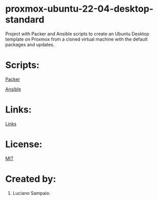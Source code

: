 # proxmox-ubuntu-22-04-desktop-standard
Project with Packer and Ansible scripts to create an Ubuntu Desktop template on Proxmox from a cloned virtual machine with the default packages and updates.

# Scripts:
[Packer](packer/ "Packer")

[Ansible](ansible/ "Ansible")

# Links:

[Links](links.md "Links")

# License:

[MIT](LICENSE "MIT License")

# Created by: 

1. Luciano Sampaio.
